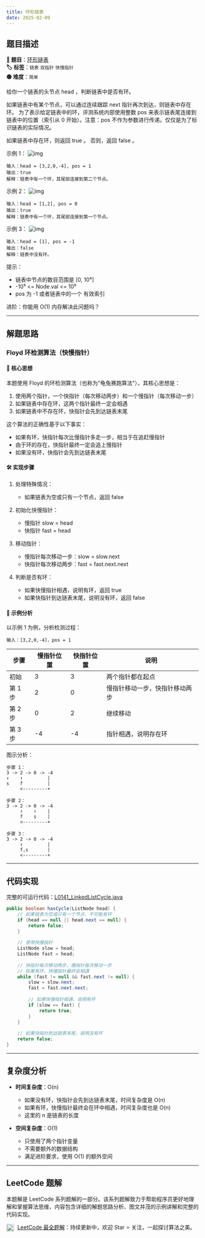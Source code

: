 ```yaml
---
title: 环形链表
date: 2025-02-09
---
```


## 题目描述

**🔗 题目**：[环形链表](https://leetcode.cn/problems/linked-list-cycle/)  
**🏷️ 标签**：`链表` `双指针` `快慢指针`  
**🟢 难度**：`简单`  

给你一个链表的头节点 head ，判断链表中是否有环。

如果链表中有某个节点，可以通过连续跟踪 next 指针再次到达，则链表中存在环。 为了表示给定链表中的环，评测系统内部使用整数 pos 来表示链表尾连接到链表中的位置（索引从 0 开始）。注意：pos 不作为参数进行传递。仅仅是为了标识链表的实际情况。

如果链表中存在环，则返回 true 。 否则，返回 false 。

示例 1：
![img](https://assets.leetcode-cn.com/aliyun-lc-upload/uploads/2018/12/07/circularlinkedlist.png)
```
输入：head = [3,2,0,-4], pos = 1
输出：true
解释：链表中有一个环，其尾部连接到第二个节点。
```

示例 2：
![img](https://assets.leetcode-cn.com/aliyun-lc-upload/uploads/2018/12/07/circularlinkedlist_test2.png)
```
输入：head = [1,2], pos = 0
输出：true
解释：链表中有一个环，其尾部连接到第一个节点。
```

示例 3：
![img](https://assets.leetcode-cn.com/aliyun-lc-upload/uploads/2018/12/07/circularlinkedlist_test3.png)
```
输入：head = [1], pos = -1
输出：false
解释：链表中没有环。
```

提示：
- 链表中节点的数目范围是 [0, 10⁴]
- -10⁵ <= Node.val <= 10⁵
- pos 为 -1 或者链表中的一个 有效索引

进阶：你能用 O(1) 内存解决此问题吗？

---

## 解题思路
### Floyd 环检测算法（快慢指针）

#### 📝 核心思想
本题使用 Floyd 的环检测算法（也称为"龟兔赛跑算法"），其核心思想是：
1. 使用两个指针，一个快指针（每次移动两步）和一个慢指针（每次移动一步）
2. 如果链表中存在环，这两个指针最终一定会相遇
3. 如果链表中不存在环，快指针会先到达链表末尾

这个算法的正确性基于以下事实：
- 如果有环，快指针每次比慢指针多走一步，相当于在追赶慢指针
- 由于环的存在，快指针最终一定会追上慢指针
- 如果没有环，快指针会先到达链表末尾

#### 🛠️ 实现步骤
1. 处理特殊情况：
   - 如果链表为空或只有一个节点，返回 false

2. 初始化快慢指针：
   - 慢指针 slow = head
   - 快指针 fast = head

3. 移动指针：
   - 慢指针每次移动一步：slow = slow.next
   - 快指针每次移动两步：fast = fast.next.next

4. 判断是否有环：
   - 如果快慢指针相遇，说明有环，返回 true
   - 如果快指针到达链表末尾，说明没有环，返回 false

#### 🧩 示例分析
以示例 1 为例，分析检测过程：
```
输入：[3,2,0,-4]，pos = 1
```

| 步骤 | 慢指针位置 | 快指针位置 | 说明 |
|-----|-----------|-----------|------|
| 初始 | 3 | 3 | 两个指针都在起点 |
| 第 1 步 | 2 | 0 | 慢指针移动一步，快指针移动两步 |
| 第 2 步 | 0 | 2 | 继续移动 |
| 第 3 步 | -4 | -4 | 指针相遇，说明存在环 |

图示分析：
```
步骤 1：
3 -> 2 -> 0 -> -4
↑    ↑         |
s    f         |
     <---------+

步骤 2：
3 -> 2 -> 0 -> -4
     ↑    ↑    |
     f    s    |
     <---------+

步骤 3：
3 -> 2 -> 0 -> -4
     ↑         |
     f,s       |
     <---------+
```

---

## 代码实现

完整的可运行代码：[L0141_LinkedListCycle.java](../src/main/java/L0141_LinkedListCycle.java)

```java
public boolean hasCycle(ListNode head) {
    // 如果链表为空或只有一个节点，不可能有环
    if (head == null || head.next == null) {
        return false;
    }
    
    // 使用快慢指针
    ListNode slow = head;
    ListNode fast = head;
    
    // 快指针每次移动两步，慢指针每次移动一步
    // 如果有环，快慢指针最终会相遇
    while (fast != null && fast.next != null) {
        slow = slow.next;
        fast = fast.next.next;
        
        // 如果快慢指针相遇，说明有环
        if (slow == fast) {
            return true;
        }
    }
    
    // 如果快指针到达链表末尾，说明没有环
    return false;
}
```

---

## 复杂度分析

- **时间复杂度**：O(n)
  - 如果没有环，快指针会先到达链表末尾，时间复杂度是 O(n)
  - 如果有环，快慢指针最终会在环中相遇，时间复杂度也是 O(n)
  - 这里的 n 是链表的长度

- **空间复杂度**：O(1)
  - 只使用了两个指针变量
  - 不需要额外的数据结构
  - 满足进阶要求，使用 O(1) 的额外空间

---

## LeetCode 题解

本题解是 LeetCode 系列题解的一部分。该系列题解致力于帮助程序员更好地理解和掌握算法思维，内容包含详细的解题思路分析、图文并茂的示例讲解和完整的代码实现。

<img src="https://github.githubassets.com/images/modules/logos_page/GitHub-Mark.png" alt="GitHub" width="20" style="vertical-align: middle; margin-right: 5px"> [LeetCode 最全题解](https://github.com/LjyYano/LeetCode)：持续更新中，欢迎 Star ⭐️ 关注，一起探讨算法之美。 